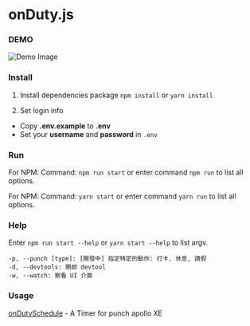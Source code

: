 # onDuty.js

### DEMO
![Demo Image](demo.png)

### Install
1. Install dependencies package
`npm install` or `yarn install`

2. Set login info
  - Copy **.env.example** to **.env**
  - Set your **username** and **password** in `.env`


### Run
For NPM:
Command: `npm run start` or enter command `npm run` to list all options.

For NPM:
Command: `yarn start` or enter command `yarn run` to list all options.

### Help
Enter `npm run start --help` or `yarn start --help` to list argv.

```
-p, --punch [type]: [開發中] 指定特定的動作: 打卡, 休息, 請假
-d, --devtools: 開啟 devtool
-w, --watch: 察看 UI 介面
```

### Usage
[onDutySchedule](https://github.com/PhantasWeng/onDutySchedule) - A Timer for punch apollo XE